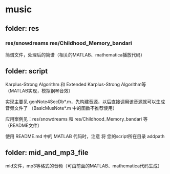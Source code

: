 # music

## folder: res

### res/snowdreams res/Childhood_Memory_bandari
简谱文件，处理后的简谱（相关的MATLAB、mathematica播放代码）

## folder: script
Karplus-Strong Algorithm 和 Extended Karplus-Strong Algorithm等（MATLAB实现，模拟钢琴音效）

实现主要见 genNote4SecDb*.m，先构建音源，以后直接调用该音源就可以生成音频文件了 （BasicMusNote*.m 中的函数不推荐使用）

应用案例见：res/snowdreams 和 res/Childhood_Memory_bandari 等（README文件）

使用 README.md 中的 MATLAB 代码时，注意 将 您的script所在目录 addpath

## folder: mid_and_mp3_file
mid文件，mp3等格式的音频（可由前面的MATLAB、mathematica代码生成）
